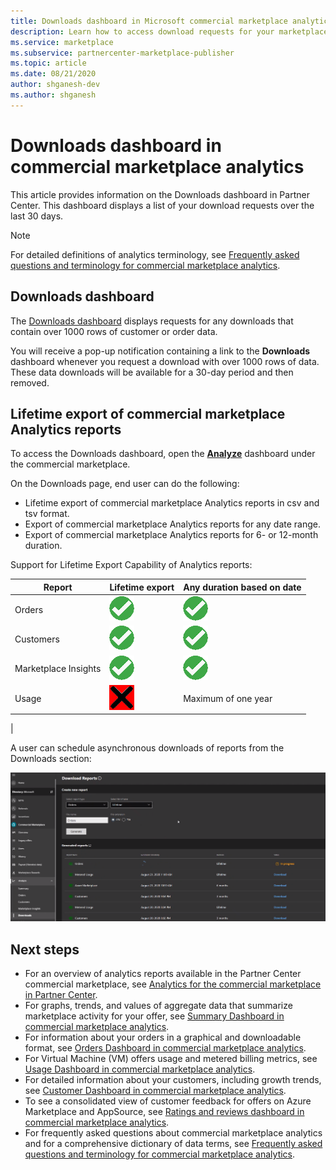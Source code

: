```yaml
---
title: Downloads dashboard in Microsoft commercial marketplace analytics on Partner Center - Azure Marketplace
description: Learn how to access download requests for your marketplace offers.
ms.service: marketplace 
ms.subservice: partnercenter-marketplace-publisher
ms.topic: article
ms.date: 08/21/2020
author: shganesh-dev
ms.author: shganesh
---
```


# Downloads dashboard in commercial marketplace analytics

This article provides information on the Downloads dashboard in Partner Center. This dashboard displays a list of your download requests over the last 30 days.

>[!NOTE]
> For detailed definitions of analytics terminology, see [Frequently asked questions and terminology for commercial marketplace analytics](analytics-faq.yml).

## Downloads dashboard

The [Downloads dashboard](https://go.microsoft.com/fwlink/?linkid=2165766) displays requests for any downloads that contain over 1000 rows of customer or order data.

You will receive a pop-up notification containing a link to the **Downloads** dashboard whenever you request a download with over 1000 rows of data. These data downloads will be available for a 30-day period and then removed.

## Lifetime export of commercial marketplace Analytics reports

To access the Downloads dashboard, open the **[Analyze](https://partner.microsoft.com/dashboard/commercial-marketplace/analytics/summary)** dashboard under the commercial marketplace.

On the Downloads page, end user can do the following:

- Lifetime export of commercial marketplace Analytics reports in csv and tsv format.
- Export of commercial marketplace Analytics reports for any date range.
- Export of commercial marketplace Analytics reports for 6- or 12-month duration.

Support for Lifetime Export Capability of Analytics reports:

| Report | Lifetime export | Any duration based on date |
| - | - | - |
| Orders | ![Green check mark](media/downloads-dashboard/check-green-yes.png) | ![Green check mark](media/downloads-dashboard/check-green-yes.png) |
| Customers | ![Green check mark](media/downloads-dashboard/check-green-yes.png) | ![Green check mark](media/downloads-dashboard/check-green-yes.png) |
| Marketplace Insights | ![Green check mark](media/downloads-dashboard/check-green-yes.png) | ![Green check mark](media/downloads-dashboard/check-green-yes.png) |
| Usage | ![Black X mark](media/downloads-dashboard/check-black-no.png) | Maximum of one year |
|

A user can schedule asynchronous downloads of reports from the Downloads section:

[![scheduling asynchronous downloads of reports from the Downloads section](media/downloads-dashboard/download-reports.png)](media/downloads-dashboard/download-reports.png#lightbox)

## Next steps

- For an overview of analytics reports available in the Partner Center commercial marketplace, see [Analytics for the commercial marketplace in Partner Center](analytics.md).
- For graphs, trends, and values of aggregate data that summarize marketplace activity for your offer, see [Summary Dashboard in commercial marketplace analytics](summary-dashboard.md).
- For information about your orders in a graphical and downloadable format, see [Orders Dashboard in commercial marketplace analytics](orders-dashboard.md).
- For Virtual Machine (VM) offers usage and metered billing metrics, see [Usage Dashboard in commercial marketplace analytics](usage-dashboard.md).
- For detailed information about your customers, including growth trends, see [Customer Dashboard in commercial marketplace analytics](customer-dashboard.md).
- To see a consolidated view of customer feedback for offers on Azure Marketplace and AppSource, see [Ratings and reviews dashboard in commercial marketplace analytics](ratings-reviews.md).
- For frequently asked questions about commercial marketplace analytics and for a comprehensive dictionary of data terms, see [Frequently asked questions and terminology for commercial marketplace analytics](analytics-faq.yml).